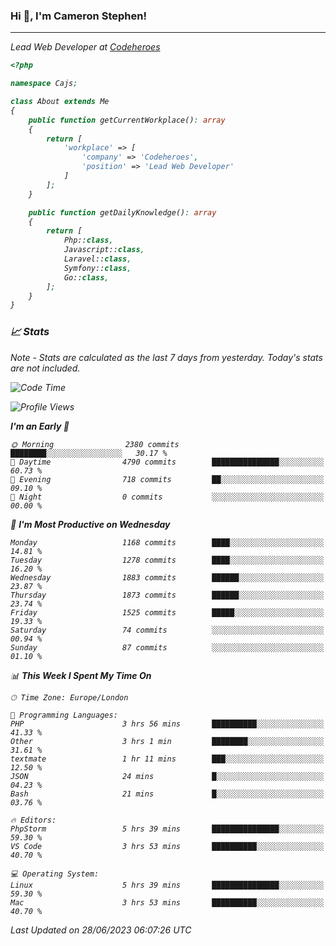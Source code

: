 ### Hi 👋, I'm Cameron Stephen!
<hr>
<p><em>Lead Web Developer at <a href="https://codeheroes.co.uk">Codeheroes</a></p>


```php
<?php

namespace Cajs;

class About extends Me
{
    public function getCurrentWorkplace(): array
    {
        return [
            'workplace' => [
                'company' => 'Codeheroes',
                'position' => 'Lead Web Developer'
            ]
        ];
    }

    public function getDailyKnowledge(): array
    {
        return [
            Php::class,
            Javascript::class,
            Laravel::class,
            Symfony::class,
            Go::class,
        ];
    }
}
```

### 📈 Stats
<p><em>Note - Stats are calculated as the last 7 days from yesterday. Today's stats are not included.</em></p>


<!--START_SECTION:waka-->
![Code Time](http://img.shields.io/badge/Code%20Time-3%2C421%20hrs%2013%20mins-blue)

![Profile Views](http://img.shields.io/badge/Profile%20Views-0-blue)

**I'm an Early 🐤** 

```text
🌞 Morning                2380 commits        ████████░░░░░░░░░░░░░░░░░   30.17 % 
🌆 Daytime                4790 commits        ███████████████░░░░░░░░░░   60.73 % 
🌃 Evening                718 commits         ██░░░░░░░░░░░░░░░░░░░░░░░   09.10 % 
🌙 Night                  0 commits           ░░░░░░░░░░░░░░░░░░░░░░░░░   00.00 % 
```
📅 **I'm Most Productive on Wednesday** 

```text
Monday                   1168 commits        ████░░░░░░░░░░░░░░░░░░░░░   14.81 % 
Tuesday                  1278 commits        ████░░░░░░░░░░░░░░░░░░░░░   16.20 % 
Wednesday                1883 commits        ██████░░░░░░░░░░░░░░░░░░░   23.87 % 
Thursday                 1873 commits        ██████░░░░░░░░░░░░░░░░░░░   23.74 % 
Friday                   1525 commits        █████░░░░░░░░░░░░░░░░░░░░   19.33 % 
Saturday                 74 commits          ░░░░░░░░░░░░░░░░░░░░░░░░░   00.94 % 
Sunday                   87 commits          ░░░░░░░░░░░░░░░░░░░░░░░░░   01.10 % 
```


📊 **This Week I Spent My Time On** 

```text
🕑︎ Time Zone: Europe/London

💬 Programming Languages: 
PHP                      3 hrs 56 mins       ██████████░░░░░░░░░░░░░░░   41.33 % 
Other                    3 hrs 1 min         ████████░░░░░░░░░░░░░░░░░   31.61 % 
textmate                 1 hr 11 mins        ███░░░░░░░░░░░░░░░░░░░░░░   12.50 % 
JSON                     24 mins             █░░░░░░░░░░░░░░░░░░░░░░░░   04.23 % 
Bash                     21 mins             █░░░░░░░░░░░░░░░░░░░░░░░░   03.76 % 

🔥 Editors: 
PhpStorm                 5 hrs 39 mins       ███████████████░░░░░░░░░░   59.30 % 
VS Code                  3 hrs 53 mins       ██████████░░░░░░░░░░░░░░░   40.70 % 

💻 Operating System: 
Linux                    5 hrs 39 mins       ███████████████░░░░░░░░░░   59.30 % 
Mac                      3 hrs 53 mins       ██████████░░░░░░░░░░░░░░░   40.70 % 
```


 Last Updated on 28/06/2023 06:07:26 UTC
<!--END_SECTION:waka-->
